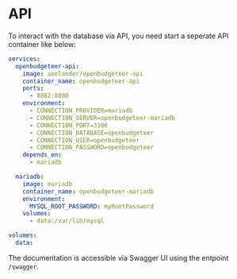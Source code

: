 # API

To interact with the database via API, you need start a seperate API container like below:

``` yml
services:
  openbudgeteer-api:
    image: axelander/openbudgeteer-api
    container_name: openbudgeteer-api
    ports:
      - 8082:8080
    environment:
      - CONNECTION_PROVIDER=mariadb
      - CONNECTION_SERVER=openbudgeteer-mariadb
      - CONNECTION_PORT=3306
      - CONNECTION_DATABASE=openbudgeteer
      - CONNECTION_USER=openbudgeteer
      - CONNECTION_PASSWORD=openbudgeteer
    depends_on:
      - mariadb

  mariadb:
    image: mariadb
    container_name: openbudgeteer-mariadb
    environment:
      MYSQL_ROOT_PASSWORD: myRootPassword
    volumes:
      - data:/var/lib/mysql

volumes:
  data:
```

The documentation is accessible via Swagger UI using the entpoint `/swagger`.
